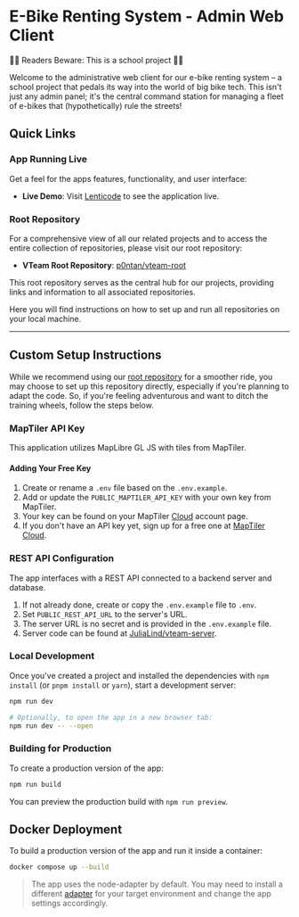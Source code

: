 # E-Bike Renting System - Admin Web Client

🚴‍♂️ Readers Beware: This is a school project 🚴‍♀️

Welcome to the administrative web client for our e-bike renting system – a school project that pedals its way into the world of big bike tech. This isn't just any admin panel; it's the central command station for managing a fleet of e-bikes that (hypothetically) rule the streets!

## Quick Links

### App Running Live

 Get a feel for the apps features, functionality, and user interface:

- **Live Demo**: Visit [Lenticode](https://vteam-admin.lenticode.com/login) to see the application live.

### Root Repository

For a comprehensive view of all our related projects and to access the entire collection of repositories, please visit our root repository:

- **VTeam Root Repository**: [p0ntan/vteam-root](https://github.com/p0ntan/vteam-root)

This root repository serves as the central hub for our projects, providing links and information to all associated repositories.

Here you will find instructions on how to set up and run all repositories on your local machine.

---
## Custom Setup Instructions

While we recommend using our [root repository](https://github.com/p0ntan/vteam-root) for a smoother ride, you may choose to set up this repository directly, especially if you're planning to adapt the code. So, if you're feeling adventurous and want to ditch the training wheels, follow the steps below.

### MapTiler API Key

This application utilizes MapLibre GL JS with tiles from MapTiler.

#### Adding Your Free Key
1. Create or rename a `.env` file based on the `.env.example`.
2. Add or update the `PUBLIC_MAPTILER_API_KEY` with your own key from MapTiler.
3. Your key can be found on your MapTiler [Cloud](https://cloud.maptiler.com/account/keys/) account page.
4. If you don't have an API key yet, sign up for a free one at [MapTiler Cloud](https://www.maptiler.com/cloud/).

### REST API Configuration

The app interfaces with a REST API connected to a backend server and database.

1. If not already done, create or copy the `.env.example` file to `.env`.
2. Set `PUBLIC_REST_API_URL` to the server's URL.
3. The server URL is no secret and is provided in the `.env.example` file.
4. Server code can be found at [JuliaLind/vteam-server](https://github.com/JuliaLind/vteam-server).

### Local Development

Once you've created a project and installed the dependencies with `npm install` (or `pnpm install` or `yarn`), start a development server:

```bash
npm run dev

# Optionally, to open the app in a new browser tab:
npm run dev -- --open
```

### Building for Production

To create a production version of the app:

```bash
npm run build
```

You can preview the production build with `npm run preview`.

## Docker Deployment

To build a production version of the app and run it inside a container:

```bash
docker compose up --build
```

> The app uses the node-adapter by default. You may need to install a different [adapter](https://kit.svelte.dev/docs/adapters) for your target environment and change the app settings accordingly.
